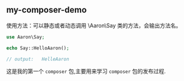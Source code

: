 ## my-composer-demo

使用方法：可以静态或者动态调用  \Aaron\Say 类的方法，会输出方法名。

```php
use Aaron\Say;

echo Say::HelloAaron();

// output:   HelleAaron
```

这是我的第一个 `composer` 包,主要用来学习 `composer` 包的发布过程.
